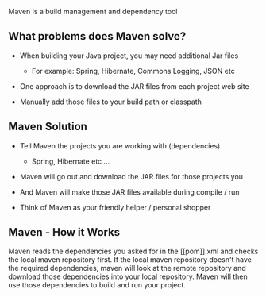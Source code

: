 Maven is a build management and dependency tool

## What problems does Maven solve?

- When building your Java project, you may need additional Jar files
	- For example: Spring, Hibernate, Commons Logging, JSON etc


- One approach is to download the JAR files from each project web site

- Manually add those files to your build path or classpath


## Maven Solution

- Tell Maven the projects you are working with (dependencies)
	- Spring, Hibernate etc ...

- Maven will go out and download the JAR files for those projects you

- And Maven will make those JAR files available during compile / run

- Think of Maven as your friendly helper / personal shopper


## Maven - How it Works

Maven reads the dependencies you asked for in the [[pom]].xml and checks the local maven repository first. If the local maven repository doesn't have the required dependencies, maven will look at the remote repository and download those dependencies into your local repository. 
Maven will then use those dependencies to build and run your project.


